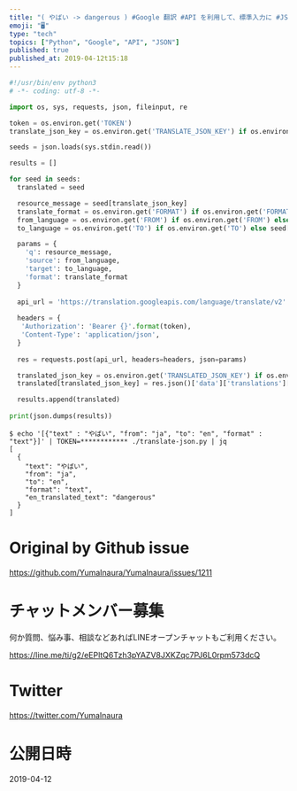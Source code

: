 ```yaml
---
title: "( やばい -> dangerous ) #Google 翻訳 #API を利用して、標準入力に #JSON を与えると 翻訳結果を同じく "
emoji: "🖥"
type: "tech"
topics: ["Python", "Google", "API", "JSON"]
published: true
published_at: 2019-04-12t15:18
---
```


```py
#!/usr/bin/env python3
# -*- coding: utf-8 -*-

import os, sys, requests, json, fileinput, re

token = os.environ.get('TOKEN')
translate_json_key = os.environ.get('TRANSLATE_JSON_KEY') if os.environ.get('TRANSLATE_JSON_KEY') else 'text'

seeds = json.loads(sys.stdin.read())

results = []

for seed in seeds:
  translated = seed

  resource_message = seed[translate_json_key]
  translate_format = os.environ.get('FORMAT') if os.environ.get('FORMAT') else seed['format']
  from_language = os.environ.get('FROM') if os.environ.get('FROM') else seed['from']
  to_language = os.environ.get('TO') if os.environ.get('TO') else seed['to']

  params = {
    'q': resource_message,
    'source': from_language,
    'target': to_language,
    'format': translate_format
  }
 
  api_url = 'https://translation.googleapis.com/language/translate/v2'
 
  headers = {
   'Authorization': 'Bearer {}'.format(token),
   'Content-Type': 'application/json',
  }
 
  res = requests.post(api_url, headers=headers, json=params)

  translated_json_key = os.environ.get('TRANSLATED_JSON_KEY') if os.environ.get('TRANSLATED_JSON_KEY') else to_language + '_translated_text'
  translated[translated_json_key] = res.json()['data']['translations'][0]['translatedText']

  results.append(translated)
 
print(json.dumps(results))


```


```
$ echo '[{"text" : "やばい", "from": "ja", "to": "en", "format" : "text"}]' | TOKEN=************ ./translate-json.py | jq
[
  {
    "text": "やばい",
    "from": "ja",
    "to": "en",
    "format": "text",
    "en_translated_text": "dangerous"
  }
]
```

# Original by Github issue

https://github.com/YumaInaura/YumaInaura/issues/1211








<!-- Update From Qiita API -->

# チャットメンバー募集


何か質問、悩み事、相談などあればLINEオープンチャットもご利用ください。

https://line.me/ti/g2/eEPltQ6Tzh3pYAZV8JXKZqc7PJ6L0rpm573dcQ





# Twitter


https://twitter.com/YumaInaura


<!-- Update From Qiita API -->



# 公開日時

2019-04-12
